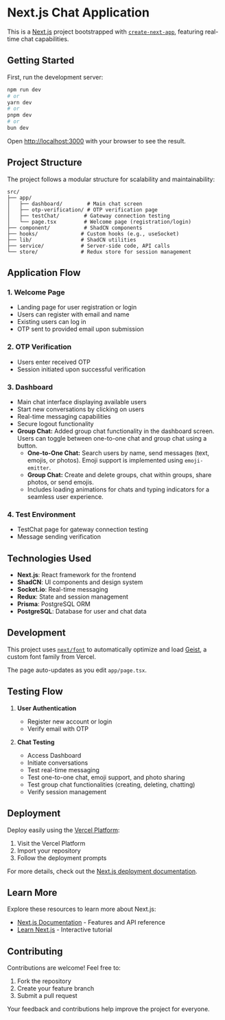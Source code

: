 # Next.js Chat Application

This is a [Next.js](https://nextjs.org) project bootstrapped with [`create-next-app`](https://nextjs.org/docs/app/api-reference/cli/create-next-app), featuring real-time chat capabilities.

## Getting Started

First, run the development server:

```bash
npm run dev
# or
yarn dev
# or
pnpm dev
# or
bun dev
```

Open [http://localhost:3000](http://localhost:3000) with your browser to see the result.

## Project Structure

The project follows a modular structure for scalability and maintainability:

```
src/
├── app/
│   ├── dashboard/        # Main chat screen
│   ├── otp-verification/ # OTP verification page
│   ├── testChat/        # Gateway connection testing
│   └── page.tsx         # Welcome page (registration/login)
├── component/           # ShadCN components
├── hooks/              # Custom hooks (e.g., useSocket)
├── lib/                # ShadCN utilities
├── service/            # Server-side code, API calls
└── store/              # Redux store for session management
```

## Application Flow

### 1. Welcome Page
- Landing page for user registration or login
- Users can register with email and name
- Existing users can log in
- OTP sent to provided email upon submission

### 2. OTP Verification
- Users enter received OTP
- Session initiated upon successful verification

### 3. Dashboard
- Main chat interface displaying available users
- Start new conversations by clicking on users
- Real-time messaging capabilities
- Secure logout functionality
- **Group Chat:** Added group chat functionality in the dashboard screen. Users can toggle between one-to-one chat and group chat using a button.
  - **One-to-One Chat:** Search users by name, send messages (text, emojis, or photos). Emoji support is implemented using `emoji-emitter`.
  - **Group Chat:** Create and delete groups, chat within groups, share photos, or send emojis.
  - Includes loading animations for chats and typing indicators for a seamless user experience.

### 4. Test Environment
- TestChat page for gateway connection testing
- Message sending verification

## Technologies Used

- **Next.js**: React framework for the frontend
- **ShadCN**: UI components and design system
- **Socket.io**: Real-time messaging
- **Redux**: State and session management
- **Prisma**: PostgreSQL ORM
- **PostgreSQL**: Database for user and chat data

## Development

This project uses [`next/font`](https://nextjs.org/docs/app/building-your-application/optimizing/fonts) to automatically optimize and load [Geist](https://vercel.com/font), a custom font family from Vercel.

The page auto-updates as you edit `app/page.tsx`.

## Testing Flow

1. **User Authentication**
   - Register new account or login
   - Verify email with OTP

2. **Chat Testing**
   - Access Dashboard
   - Initiate conversations
   - Test real-time messaging
   - Test one-to-one chat, emoji support, and photo sharing
   - Test group chat functionalities (creating, deleting, chatting)
   - Verify session management

## Deployment

Deploy easily using the [Vercel Platform](https://vercel.com/new?utm_medium=default-template&filter=next.js&utm_source=create-next-app&utm_campaign=create-next-app-readme):

1. Visit the Vercel Platform
2. Import your repository
3. Follow the deployment prompts

For more details, check out the [Next.js deployment documentation](https://nextjs.org/docs/app/building-your-application/deploying).

## Learn More

Explore these resources to learn more about Next.js:

- [Next.js Documentation](https://nextjs.org/docs) - Features and API reference
- [Learn Next.js](https://nextjs.org/learn) - Interactive tutorial

## Contributing

Contributions are welcome! Feel free to:
1. Fork the repository
2. Create your feature branch
3. Submit a pull request

Your feedback and contributions help improve the project for everyone.
